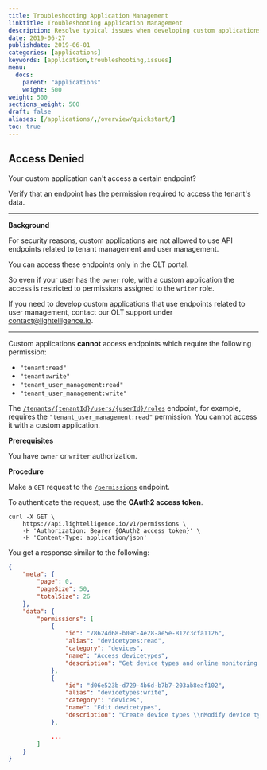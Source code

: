 ```yaml
---
title: Troubleshooting Application Management
linktitle: Troubleshooting Application Management
description: Resolve typical issues when developing custom applications.
date: 2019-06-27
publishdate: 2019-06-01
categories: [applications]
keywords: [application,troubleshooting,issues]
menu:
  docs:
    parent: "applications"
    weight: 500
weight: 500
sections_weight: 500
draft: false
aliases: [/applications/,/overview/quickstart/]
toc: true
---
```




## Access Denied

Your custom application can't access a certain endpoint?

Verify that an endpoint has the permission required to access the tenant's data.

---

**Background**

For security reasons, custom applications are not allowed to use API endpoints related to tenant management and user management.

You can access these endpoints only in the OLT portal.

So even if your user has the `owner` role, with a custom application the access is restricted to permissions assigned to the `writer` role.

If you need to develop custom applications that use endpoints related to user management, contact our OLT support under <contact@lightelligence.io>. <!-- todo 10-->

---

Custom applications **cannot** access endpoints which require the following permission:

* `"tenant:read"`
* `"tenant:write"`
* `"tenant_user_management:read"` 
* `"tenant_user_management:write"`

The [`/tenants/{tenantId}/users/{userId}/roles`](https://api.lightelligence.io/v1/api-collection/#tag/user-management/paths/~1tenants~1{tenantId}~1users~1{userId}~1roles/get) endpoint, for example, requires the `"tenant_user_management:read"` permission. You cannot access it with a custom application.

**Prerequisites**

You have `owner` or `writer` authorization.


**Procedure**

Make a `GET` request to the [`/permissions`](https://api.lightelligence.io/v1/api-collection/#tag/roles-and-permissions/paths/~1permissions/get) endpoint. 

To authenticate the request, use the **OAuth2 access token**.

```curl
curl -X GET \
  	https://api.lightelligence.io/v1/permissions \
  	-H 'Authorization: Bearer {OAuth2 access token}' \
  	-H 'Content-Type: application/json' 
```

You get a response similar to the following:

```json
{
    "meta": {
        "page": 0,
        "pageSize": 50,
        "totalSize": 26
    },
    "data": {
        "permissions": [
            {
                "id": "78624d68-b09c-4e28-ae5e-812c3cfa1126",
                "alias": "devicetypes:read",
                "category": "devices",
                "name": "Access devicetypes",
                "description": "Get device types and online monitoring rules \\nList available device types and categories\n"
            },
            {
                "id": "d06e523b-d729-4b6d-b7b7-203ab8eaf102",
                "alias": "devicetypes:write",
                "category": "devices",
                "name": "Edit devicetypes",
                "description": "Create device types \\nModify device types and online monitoring rules \\nRemove device types\n"
            },

			...
        ]
    }
}
```
	
<!-- todo 20 -->



